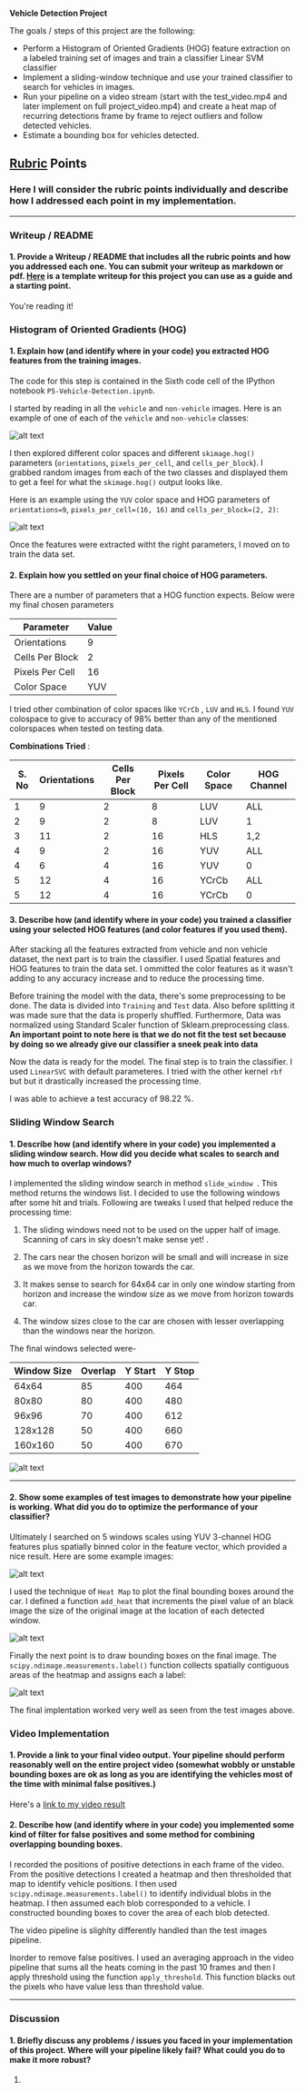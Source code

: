 **Vehicle Detection Project**

The goals / steps of this project are the following:

* Perform a Histogram of Oriented Gradients (HOG) feature extraction on a labeled training set of images and train a classifier Linear SVM classifier
* Implement a sliding-window technique and use your trained classifier to search for vehicles in images.
* Run your pipeline on a video stream (start with the test_video.mp4 and later implement on full project_video.mp4) and create a heat map of recurring detections frame by frame to reject outliers and follow detected vehicles.
* Estimate a bounding box for vehicles detected.

[//]: # (Image References)
[image1]: ./output_images/data.JPG
[image2]: ./output_images/Hog_Visualisation.JPG
[image3]: ./output_images/sliding_windows.jpg
[image4]: ./output_images/testResults.png
[image5]: ./examples/bboxes_and_heat.png
[image6]: ./examples/labels_map.png
[image7]: ./examples/output_bboxes.png
[image10]: ./output_images/heatMap.JPG
[image11]: ./output_images/boundingbox.JPG
[video1]: ./project_video.mp4

## [Rubric](https://review.udacity.com/#!/rubrics/513/view) Points
### Here I will consider the rubric points individually and describe how I addressed each point in my implementation.  

---
### Writeup / README

#### 1. Provide a Writeup / README that includes all the rubric points and how you addressed each one.  You can submit your writeup as markdown or pdf.  [Here](https://github.com/udacity/CarND-Vehicle-Detection/blob/master/writeup_template.md) is a template writeup for this project you can use as a guide and a starting point.  

You're reading it!

### Histogram of Oriented Gradients (HOG)

#### 1. Explain how (and identify where in your code) you extracted HOG features from the training images.

The code for this step is contained in the Sixth code cell of the IPython notebook `P5-Vehicle-Detection.ipynb`.

I started by reading in all the `vehicle` and `non-vehicle` images.  Here is an example of one of each of the `vehicle` and `non-vehicle` classes:

![alt text][image1]

I then explored different color spaces and different `skimage.hog()` parameters (`orientations`, `pixels_per_cell`, and `cells_per_block`).  I grabbed random images from each of the two classes and displayed them to get a feel for what the `skimage.hog()` output looks like.

Here is an example using the `YUV` color space and HOG parameters of `orientations=9`, `pixels_per_cell=(16, 16)` and `cells_per_block=(2, 2)`:

![alt text][image2]

Once the features were extracted witht the right parameters, I moved on to train the data set.

#### 2. Explain how you settled on your final choice of HOG parameters.

There are a number of parameters that a HOG function expects. Below were my final chosen parameters 

| Parameter       | Value |
|-----------------|-------|
| Orientations    | 9     |
| Cells Per Block | 2     |
| Pixels Per Cell | 16    |
| Color Space     | YUV   |

I tried other combination of color spaces like `YCrCb` , `LUV` and `HLS`. I found `YUV` colospace to give to accuracy of 98% better than any of the mentioned colorspaces when tested on testing data.

**Combinations Tried** :

| S. No | Orientations | Cells Per Block | Pixels Per Cell | Color Space | HOG Channel |
|-------|--------------|-----------------|-----------------|-------------|-------------|
| 1     | 9            | 2               | 8               | LUV         | ALL         |
| 2     | 9            | 2               | 8               | LUV         | 1           |
| 3     | 11           | 2               | 16              | HLS         | 1,2         |
| 4     | 9            | 2               | 16              | YUV         | ALL         |
| 4     | 6            | 4               | 16              | YUV         | 0           |
| 5     | 12           | 4               | 16              | YCrCb       | ALL         |
| 5     | 12           | 4               | 16              | YCrCb       | 0           |

#### 3. Describe how (and identify where in your code) you trained a classifier using your selected HOG features (and color features if you used them).

After stacking all the features extracted from vehicle and non vehicle dataset, the next part is to train the classifier. I used Spatial features and HOG features to train the data set. I ommitted the color features as it wasn't adding to any accuracy increase and to reduce the processing time.

Before training the model with the data, there's some preprocessing to be done. The data is divided into `Training` and `Test` data.
Also before splitting it was made sure that the data is properly shuffled. Furthermore, Data was normalized using Standard Scaler function of Sklearn.preprocessing class. **An important point to note here is that we do not fit the test set because by doing so we already give our classifier a sneek peak into data** 

Now the data is ready for the model. The final step is to train the classifier. I used `LinearSVC` with default parameteres. I tried with the other kernel `rbf` but but it drastically increased the processing time. 

I was able to achieve a test accuracy of 98.22 %. 

### Sliding Window Search

#### 1. Describe how (and identify where in your code) you implemented a sliding window search.  How did you decide what scales to search and how much to overlap windows?

I implemented the sliding window search in method `slide_window `. This method returns the windows list. I decided to use the following windows after some hit and trials. Following are tweaks I used that helped reduce the processing time:

1. The sliding windows need not to be used on the upper half of image. Scanning of cars in sky doesn't make sense yet! .

2. The cars near the chosen horizon will be small and will increase in size as we move from the horizon towards the car.

3. It makes sense to search for 64x64 car in only one window starting from horizon and increase the window size as we move from horizon towards car.

4. The window sizes close to the car are chosen with lesser overlapping than the windows near the horizon.

The final windows selected were-

| Window Size | Overlap | Y Start | Y Stop |
|-------------|---------|---------|--------|
| 64x64       | 85      | 400     | 464    |
| 80x80       | 80      | 400     | 480    |
| 96x96       | 70      | 400     | 612    |
| 128x128     | 50      | 400     | 660    |
| 160x160     | 50      | 400     | 670    |

![alt text][image3]


---

#### 2. Show some examples of test images to demonstrate how your pipeline is working.  What did you do to optimize the performance of your classifier?

Ultimately I searched on 5 windows scales using YUV 3-channel HOG features plus spatially binned color in the feature vector, which provided a nice result.  Here are some example images:

![alt text][image4]

I used the technique of `Heat Map` to plot the final bounding boxes around the car. I defined a function `add_heat` that increments the pixel value of an black image the size of the original image at the location of each detected window.

![alt text][image10]

Finally the next point is to draw bounding boxes on the final image. The `scipy.ndimage.measurements.label()` function collects spatially contiguous areas of the heatmap and assigns each a label:

![alt text][image11]


The final implentation worked very well as seen from the test images above. 


### Video Implementation

#### 1. Provide a link to your final video output.  Your pipeline should perform reasonably well on the entire project video (somewhat wobbly or unstable bounding boxes are ok as long as you are identifying the vehicles most of the time with minimal false positives.)
Here's a [link to my video result](./project_video.mp4)


#### 2. Describe how (and identify where in your code) you implemented some kind of filter for false positives and some method for combining overlapping bounding boxes.

I recorded the positions of positive detections in each frame of the video.  From the positive detections I created a heatmap and then thresholded that map to identify vehicle positions.  I then used `scipy.ndimage.measurements.label()` to identify individual blobs in the heatmap.  I then assumed each blob corresponded to a vehicle.  I constructed bounding boxes to cover the area of each blob detected.

The video pipeline is slighlty differently handled than the test images pipeline. 

Inorder to remove false positives. I used an averaging approach in the video pipeline that sums all the heats coming in the past 10 frames and then I apply threshold using the function `apply_threshold`. This function blacks out the pixels who have value less than threshold value.



---

### Discussion

#### 1. Briefly discuss any problems / issues you faced in your implementation of this project.  Where will your pipeline likely fail?  What could you do to make it more robust?

  1. 


